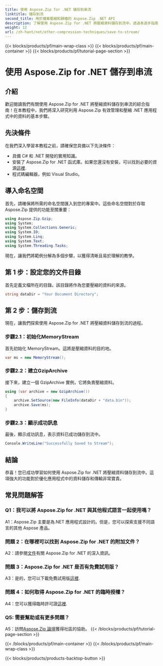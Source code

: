 ```yaml
---
title: 使用 Aspose.Zip for .NET 儲存到串流
linktitle: 儲存到流
second_title: 用於檔案壓縮和歸檔的 Aspose.Zip .NET API
description: 了解使用 Aspose.Zip for .NET 將壓縮資料儲存到流中。透過本逐步指南增強您的 .NET 開發技能。
weight: 12
url: /zh-hant/net/other-compression-techniques/save-to-stream/
---
```


{{< blocks/products/pf/main-wrap-class >}}
{{< blocks/products/pf/main-container >}}
{{< blocks/products/pf/tutorial-page-section >}}

# 使用 Aspose.Zip for .NET 儲存到串流

## 介紹

歡迎閱讀我們有關使用 Aspose.Zip for .NET 將壓縮資料儲存到串流的綜合指南！在本教程中，我們將深入研究利用 Aspose.Zip 有效管理和壓縮 .NET 應用程式中的資料的基本步驟。

## 先決條件

在我們深入學習本教程之前，請確保您具備以下先決條件：

- 具備 C# 和 .NET 開發的實用知識。
- 安裝了 Aspose.Zip for .NET 函式庫。如果您還沒有安裝，可以找到必要的資源[這裡](https://releases.aspose.com/zip/net/).
- 程式碼編輯器，例如 Visual Studio。

## 導入命名空間

首先，請確保將所需的命名空間匯入到您的專案中。這些命名空間對於存取 Aspose.Zip 提供的功能至關重要：

```csharp
using Aspose.Zip.Gzip;
using System;
using System.Collections.Generic;
using System.IO;
using System.Linq;
using System.Text;
using System.Threading.Tasks;
```

現在，讓我們將範例分解為多個步驟，以獲得清晰且易於理解的教學。

## 第 1 步：設定您的文件目錄

首先定義文檔所在的目錄。該目錄將作為您要壓縮的資料的來源。

```csharp
string dataDir = "Your Document Directory";
```

## 第 2 步：儲存到流

現在，讓我們探索使用 Aspose.Zip for .NET 將壓縮資料儲存到流的過程。

### 步驟2.1：初始化MemoryStream

首先初始化 MemoryStream。這將是壓縮資料的目的地。

```csharp
var ms = new MemoryStream();
```

### 步驟2.2：建立GzipArchive

接下來，建立一個 GzipArchive 實例，它將負責壓縮資料。

```csharp
using (var archive = new GzipArchive())
{
    archive.SetSource(new FileInfo(dataDir + "data.bin"));
    archive.Save(ms);
}
```

### 步驟2.3：顯示成功訊息

最後，顯示成功訊息，表示資料已成功儲存到流中。

```csharp
Console.WriteLine("Successfully Saved to Stream");
```

## 結論

恭喜！您已成功學習如何使用 Aspose.Zip for .NET 將壓縮資料儲存到流中。這項強大的功能對於優化應用程式中的資料儲存和傳輸非常寶貴。

## 常見問題解答

### Q1：我可以將 Aspose.Zip for .NET 與其他程式語言一起使用嗎？

A1：Aspose.Zip 主要是為.NET 應用程式設計的。但是，您可以探索支援不同語言的其他 Aspose 產品。

### 問題 2：在哪裡可以找到 Aspose.Zip for .NET 的附加文件？

 A2：請參閱[文件](https://reference.aspose.com/zip/net/)有關 Aspose.Zip for .NET 的深入資訊。

### 問題 3：Aspose.Zip for .NET 是否有免費試用版？

 A3：是的，您可以下載免費試用版[這裡](https://releases.aspose.com/).

### 問題 4：如何取得 Aspose.Zip for .NET 的臨時授權？

 A4：您可以獲得臨時許可證[這裡](https://purchase.aspose.com/temporary-license/).

### Q5: 需要幫助或有更多問題？

 A5：訪問[Aspose.Zip 論壇](https://forum.aspose.com/c/zip/37)獲得社區的協助。
{{< /blocks/products/pf/tutorial-page-section >}}

{{< /blocks/products/pf/main-container >}}
{{< /blocks/products/pf/main-wrap-class >}}

{{< blocks/products/products-backtop-button >}}
